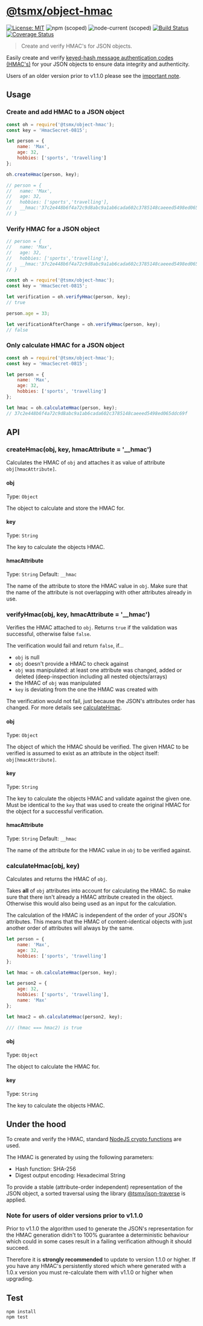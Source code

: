# [**@tsmx/object-hmac**](https://github.com/tsmx/object-hmac)

[![License: MIT](https://img.shields.io/badge/License-MIT-blue.svg)](https://opensource.org/licenses/MIT)
![npm (scoped)](https://img.shields.io/npm/v/@tsmx/object-hmac)
![node-current (scoped)](https://img.shields.io/node/v/@tsmx/object-hmac)
[![Build Status](https://img.shields.io/github/workflow/status/tsmx/object-hmac/git-ci-build)](https://img.shields.io/github/workflow/status/tsmx/object-hmac/git-ci-build)
[![Coverage Status](https://coveralls.io/repos/github/tsmx/object-hmac/badge.svg?branch=master)](https://coveralls.io/github/tsmx/object-hmac?branch=master)

> Create and verify HMAC's for JSON objects.

Easily create and verify [keyed-hash message authentication codes (HMAC's)](https://en.wikipedia.org/wiki/HMAC) for your JSON objects to ensure data integrity and authenticity. 

Users of an older version prior to v1.1.0 please see the [important note](#note-for-users-of-older-versions-prior-to-v110).

## Usage

### Create and add HMAC to a JSON object

```js
const oh = require('@tsmx/object-hmac');
const key = 'HmacSecret-0815';

let person = {
    name: 'Max',
    age: 32,
    hobbies: ['sports', 'travelling']
};

oh.createHmac(person, key);

// person = {
//   name: 'Max',
//   age: 32,
//   hobbies: ['sports','travelling'],
//   __hmac:'37c2e448b6f4a72c9d8abc9a1ab6cada602c3785148caeeed5498ed065ddc69f'
// }
```

### Verify HMAC for a JSON object

```js
// person = {
//   name: 'Max',
//   age: 32,
//   hobbies: ['sports','travelling'],
//   __hmac:'37c2e448b6f4a72c9d8abc9a1ab6cada602c3785148caeeed5498ed065ddc69f'
// }

const oh = require('@tsmx/object-hmac');
const key = 'HmacSecret-0815';

let verification = oh.verifyHmac(person, key);
// true

person.age = 33;

let verificationAfterChange = oh.verifyHmac(person, key);
// false
```

### Only calculate HMAC for a JSON object

```js
const oh = require('@tsmx/object-hmac');
const key = 'HmacSecret-0815';

let person = {
    name: 'Max',
    age: 32,
    hobbies: ['sports', 'travelling']
};

let hmac = oh.calculateHmac(person, key);
// 37c2e448b6f4a72c9d8abc9a1ab6cada602c3785148caeeed5498ed065ddc69f
```

## API

### createHmac(obj, key, hmacAttribute = '__hmac')

Calculates the HMAC of `obj` and attaches it as value of attribute `obj[hmacAttribute]`.

#### obj

Type: `Object`

The object to calculate and store the HMAC for.

#### key

Type: `String`

The key to calculate the objects HMAC.

#### hmacAttribute

Type: `String`
Default: `__hmac`

The name of the attribute to store the HMAC value in `obj`. Make sure that the name of the attribute is not overlapping with other attributes already in use.

### verifyHmac(obj, key, hmacAttribute = '__hmac')

Verifies the HMAC attached to `obj`. Returns `true` if the validation was successful, otherwise false `false`.

The verification would fail and return `false`, if...
- `obj` is null
- `obj` doesn't provide a HMAC to check against
- `obj` was manipulated: at least one attribute was changed, added or deleted (deep-inspection including all nested objects/arrays)
- the HMAC of `obj` was manipulated
- `key` is deviating from the one the HMAC was created with

The verification would not fail, just because the JSON's attributes order has changed. For more details see [calculateHmac](#calculatehmacobj-key).

#### obj

Type: `Object`

The object of which the HMAC should be verified. The given HMAC to be verified is assumed to exist as an attribute in the object itself: `obj[hmacAttribute]`.

#### key

Type: `String`

The key to calculate the objects HMAC and validate against the given one. Must be identical to the `key` that was used to create the original HMAC for the object for a successful verification.

#### hmacAttribute

Type: `String`
Default: `__hmac`

The name of the attribute for the HMAC value in `obj` to be verified against.

### calculateHmac(obj, key)

Calculates and returns the HMAC of `obj`.

Takes **all** of `obj` attributes into account for calculating the HMAC. So make sure that there isn't already a HMAC attribute created in the object. Otherwise this would also being used as an input for the calculation.

The calculation of the HMAC is independent of the order of your JSON's attributes. This means that the HMAC of content-identical objects with just another order of attributes will always by the same.

```js
let person = {
    name: 'Max',
    age: 32,
    hobbies: ['sports', 'travelling']
};

let hmac = oh.calculateHmac(person, key);

let person2 = {
    age: 32,
    hobbies: ['sports', 'travelling'],
    name: 'Max'
};

let hmac2 = oh.calculateHmac(person2, key);

/// (hmac === hmac2) is true
```

#### obj

Type: `Object`

The object to calculate the HMAC for.

#### key

Type: `String`

The key to calculate the objects HMAC.

## Under the hood

To create and verify the HMAC, standard [NodeJS crypto functions](https://nodejs.org/docs/latest-v12.x/api/crypto.html#crypto_class_hmac) are used.

The HMAC is generated by using the following parameters:
- Hash function: SHA-256
- Digest output encoding: Hexadecimal String

To provide a stable (attribute-order independent) representation of the JSON object, a sorted traversal using the library [@tsmx/json-traverse](https://www.npmjs.com/package/@tsmx/json-traverse) is applied.

### Note for users of older versions prior to v1.1.0

Prior to v1.1.0 the algorithm used to generate the JSON's representation for the HMAC generation didn't to 100% guarantee a deterministic behaviour which could in some cases result in a failing verification although it should succeed.

Therefore it is **strongly recommended** to update to version 1.1.0 or higher. If you have any HMAC's persistently stored which where generated with a 1.0.x version you must re-calculate them with v1.1.0 or higher when upgrading.  

## Test

```
npm install
npm test
```